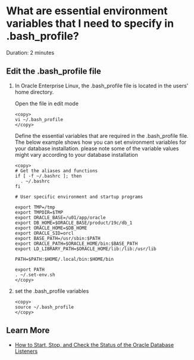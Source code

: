 # What are essential environment variables that I need to specify in .bash_profile?
Duration: 2 minutes

## Edit the .bash_profile file

1. In Oracle Enterprise Linux, the .bash_profile file is located in the users' home directory. 

      Open the file in edit mode

      ```
      <copy> 
      vi ~/.bash_profile
      </copy>
      ```

      Define the essential variables that are required in the .bash_profile file. The below example shows how you can set environment variables for your database installation. please note some of the variable values might vary according to your database installation

      ```
      <copy>   
      # Get the aliases and functions
      if [ -f ~/.bashrc ]; then
        . ~/.bashrc
      fi

      # User specific environment and startup programs

      export TMP=/tmp
      export TMPDIR=$TMP
      export ORACLE_BASE=/u01/app/oracle
      export DB_HOME=$ORACLE_BASE/product/19c/db_1
      export ORACLE_HOME=$DB_HOME
      export ORACLE_SID=orcl
      export BASE_PATH=/usr/sbin:$PATH
      export ORACLE_PATH=$ORACLE_HOME/bin:$BASE_PATH
      export LD_LIBRARY_PATH=$ORACLE_HOME/lib:/lib:/usr/lib
    
      PATH=$PATH:$HOME/.local/bin:$HOME/bin

      export PATH
      . ~/.set-env.sh 
      </copy>
      ```

2. set the .bash_profile variables
      ```
      <copy>
      source ~/.bash_profile
      </copy>
      ```

## Learn More

* [How to Start, Stop, and Check the Status of the Oracle Database Listeners](https://docs.oracle.com/cd/E97665_01/html/rpm_81_installation_12c/GUID-21D99D16-AAB3-4AF0-A942-26C78D73AB89.htm)
